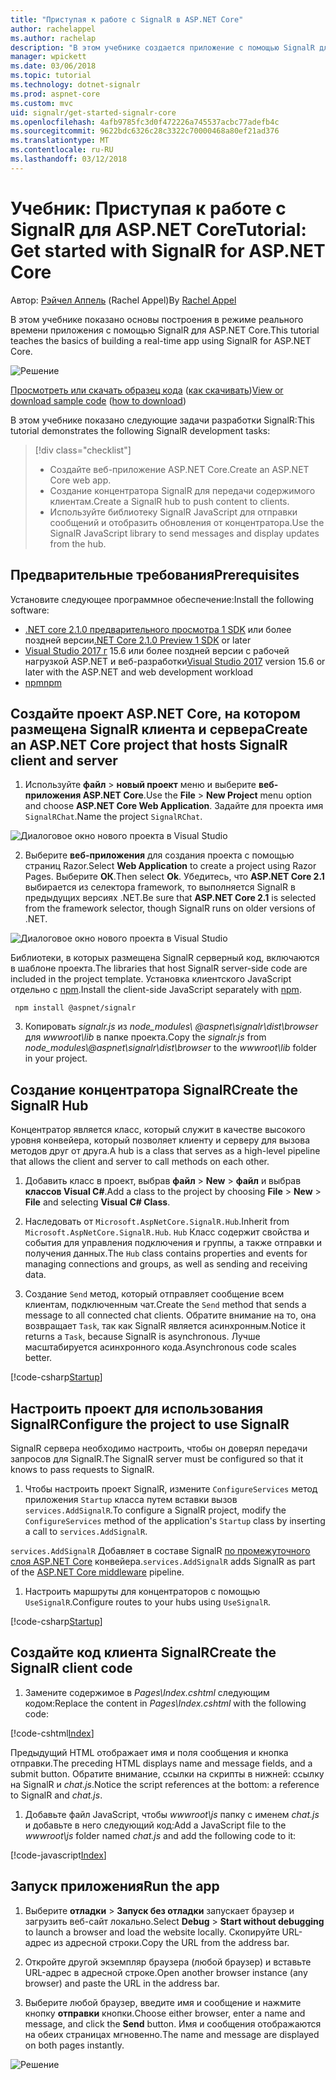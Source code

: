 ```yaml
---
title: "Приступая к работе с SignalR в ASP.NET Core"
author: rachelappel
ms.author: rachelap
description: "В этом учебнике создается приложение с помощью SignalR для ASP.NET Core."
manager: wpickett
ms.date: 03/06/2018
ms.topic: tutorial
ms.technology: dotnet-signalr
ms.prod: aspnet-core
ms.custom: mvc
uid: signalr/get-started-signalr-core
ms.openlocfilehash: 4afb9785fc3d0f472226a745537acbc77adefb4c
ms.sourcegitcommit: 9622bdc6326c28c3322c70000468a80ef21ad376
ms.translationtype: MT
ms.contentlocale: ru-RU
ms.lasthandoff: 03/12/2018
---
```

# <a name="tutorial-get-started-with-signalr-for-aspnet-core"></a><span data-ttu-id="216ad-103">Учебник: Приступая к работе с SignalR для ASP.NET Core</span><span class="sxs-lookup"><span data-stu-id="216ad-103">Tutorial: Get started with SignalR for ASP.NET Core</span></span>

<span data-ttu-id="216ad-104">Автор: [Рэйчел Аппель](https://twitter.com/rachelappel) (Rachel Appel)</span><span class="sxs-lookup"><span data-stu-id="216ad-104">By [Rachel Appel](https://twitter.com/rachelappel)</span></span>

<span data-ttu-id="216ad-105">В этом учебнике показано основы построения в режиме реального времени приложения с помощью SignalR для ASP.NET Core.</span><span class="sxs-lookup"><span data-stu-id="216ad-105">This tutorial teaches the basics of building a real-time app using SignalR for ASP.NET Core.</span></span>

   ![Решение](get-started-signalr-core/_static/signalr-get-started-finished.png)

<span data-ttu-id="216ad-107">[Просмотреть или скачать образец кода](https://github.com/aspnet/Docs/tree/master/aspnetcore/signalr/get-started-signalr-core/sample/) ([как скачивать](xref:tutorials/index#how-to-download-a-sample))</span><span class="sxs-lookup"><span data-stu-id="216ad-107">[View or download sample code](https://github.com/aspnet/Docs/tree/master/aspnetcore/signalr/get-started-signalr-core/sample/) ([how to download](xref:tutorials/index#how-to-download-a-sample))</span></span>

<span data-ttu-id="216ad-108">В этом учебнике показано следующие задачи разработки SignalR:</span><span class="sxs-lookup"><span data-stu-id="216ad-108">This tutorial demonstrates the following SignalR development tasks:</span></span>

> [!div class="checklist"]
> * <span data-ttu-id="216ad-109">Создайте веб-приложение ASP.NET Core.</span><span class="sxs-lookup"><span data-stu-id="216ad-109">Create an ASP.NET Core web app.</span></span>
> * <span data-ttu-id="216ad-110">Создание концентратора SignalR для передачи содержимого клиентам.</span><span class="sxs-lookup"><span data-stu-id="216ad-110">Create a SignalR hub to push content to clients.</span></span>
> * <span data-ttu-id="216ad-111">Используйте библиотеку SignalR JavaScript для отправки сообщений и отобразить обновления от концентратора.</span><span class="sxs-lookup"><span data-stu-id="216ad-111">Use the SignalR JavaScript library to send messages and display updates from the hub.</span></span>

## <a name="prerequisites"></a><span data-ttu-id="216ad-112">Предварительные требования</span><span class="sxs-lookup"><span data-stu-id="216ad-112">Prerequisites</span></span>

<span data-ttu-id="216ad-113">Установите следующее программное обеспечение:</span><span class="sxs-lookup"><span data-stu-id="216ad-113">Install the following software:</span></span>

* <span data-ttu-id="216ad-114">[.NET core 2.1.0 предварительного просмотра 1 SDK](https://www.microsoft.com/net/download/dotnet-core/sdk-2.1.300-preview1) или более поздней версии</span><span class="sxs-lookup"><span data-stu-id="216ad-114">[.NET Core 2.1.0 Preview 1 SDK](https://www.microsoft.com/net/download/dotnet-core/sdk-2.1.300-preview1) or later</span></span>
* <span data-ttu-id="216ad-115">[Visual Studio 2017 г](https://www.visualstudio.com/downloads/) 15.6 или более поздней версии с рабочей нагрузкой ASP.NET и веб-разработки</span><span class="sxs-lookup"><span data-stu-id="216ad-115">[Visual Studio 2017](https://www.visualstudio.com/downloads/) version 15.6 or later with the ASP.NET and web development workload</span></span>
* [<span data-ttu-id="216ad-116">npm</span><span class="sxs-lookup"><span data-stu-id="216ad-116">npm</span></span>](https://www.npmjs.com/get-npm)

## <a name="create-an-aspnet-core-project-that-hosts-signalr-client-and-server"></a><span data-ttu-id="216ad-117">Создайте проект ASP.NET Core, на котором размещена SignalR клиента и сервера</span><span class="sxs-lookup"><span data-stu-id="216ad-117">Create an ASP.NET Core project that hosts SignalR client and server</span></span>

1. <span data-ttu-id="216ad-118">Используйте **файл** > **новый проект** меню и выберите **веб-приложения ASP.NET Core**.</span><span class="sxs-lookup"><span data-stu-id="216ad-118">Use the **File** > **New Project** menu option and choose **ASP.NET Core Web Application**.</span></span> <span data-ttu-id="216ad-119">Задайте для проекта имя `SignalRChat`.</span><span class="sxs-lookup"><span data-stu-id="216ad-119">Name the project `SignalRChat`.</span></span>

  ![Диалоговое окно нового проекта в Visual Studio](get-started-signalr-core/_static/signalr-new-project-dialog.png)

2. <span data-ttu-id="216ad-121">Выберите **веб-приложения** для создания проекта с помощью страниц Razor.</span><span class="sxs-lookup"><span data-stu-id="216ad-121">Select **Web Application** to create a project using Razor Pages.</span></span> <span data-ttu-id="216ad-122">Выберите **ОК**.</span><span class="sxs-lookup"><span data-stu-id="216ad-122">Then select **Ok**.</span></span> <span data-ttu-id="216ad-123">Убедитесь, что **ASP.NET Core 2.1** выбирается из селектора framework, то выполняется SignalR в предыдущих версиях .NET.</span><span class="sxs-lookup"><span data-stu-id="216ad-123">Be sure that **ASP.NET Core 2.1** is selected from the framework selector, though SignalR runs on older versions of .NET.</span></span>

  ![Диалоговое окно нового проекта в Visual Studio](get-started-signalr-core/_static/signalr-new-project-choose-type.png)

  <span data-ttu-id="216ad-125">Библиотеки, в которых размещена SignalR серверный код, включаются в шаблоне проекта.</span><span class="sxs-lookup"><span data-stu-id="216ad-125">The libraries that host SignalR server-side code are included in the project template.</span></span> <span data-ttu-id="216ad-126">Установка клиентского JavaScript отдельно с [npm](https://www.npmjs.com/).</span><span class="sxs-lookup"><span data-stu-id="216ad-126">Install the client-side JavaScript separately with [npm](https://www.npmjs.com/).</span></span>

  ```console
   npm install @aspnet/signalr
  ```

3. <span data-ttu-id="216ad-127">Копировать *signalr.js* из *node_modules\\ @aspnet\signalr\dist\browser*  для *wwwroot\lib* в папке проекта.</span><span class="sxs-lookup"><span data-stu-id="216ad-127">Copy the *signalr.js* from *node_modules\\@aspnet\signalr\dist\browser* to the *wwwroot\lib* folder in your project.</span></span>

## <a name="create-the-signalr-hub"></a><span data-ttu-id="216ad-128">Создание концентратора SignalR</span><span class="sxs-lookup"><span data-stu-id="216ad-128">Create the SignalR Hub</span></span>

<span data-ttu-id="216ad-129">Концентратор является класс, который служит в качестве высокого уровня конвейера, который позволяет клиенту и серверу для вызова методов друг от друга.</span><span class="sxs-lookup"><span data-stu-id="216ad-129">A hub is a class that serves as a high-level pipeline that allows the client and server to call methods on each other.</span></span>

1. <span data-ttu-id="216ad-130">Добавить класс в проект, выбрав **файл** > **New** > **файл** и выбрав **классов Visual C#**.</span><span class="sxs-lookup"><span data-stu-id="216ad-130">Add a class to the project by choosing **File** > **New** > **File** and selecting **Visual C# Class**.</span></span> 

1. <span data-ttu-id="216ad-131">Наследовать от `Microsoft.AspNetCore.SignalR.Hub`.</span><span class="sxs-lookup"><span data-stu-id="216ad-131">Inherit from `Microsoft.AspNetCore.SignalR.Hub`.</span></span> <span data-ttu-id="216ad-132">`Hub` Класс содержит свойства и события для управления подключения и группы, а также отправки и получения данных.</span><span class="sxs-lookup"><span data-stu-id="216ad-132">The `Hub` class contains properties and events for managing connections and groups, as well as sending and receiving data.</span></span>

1. <span data-ttu-id="216ad-133">Создание `Send` метод, который отправляет сообщение всем клиентам, подключенным чат.</span><span class="sxs-lookup"><span data-stu-id="216ad-133">Create the `Send` method that sends a message to all connected chat clients.</span></span> <span data-ttu-id="216ad-134">Обратите внимание на то, она возвращает `Task`, так как SignalR является асинхронным.</span><span class="sxs-lookup"><span data-stu-id="216ad-134">Notice it returns a `Task`, because SignalR is asynchronous.</span></span> <span data-ttu-id="216ad-135">Лучше масштабируется асинхронного кода.</span><span class="sxs-lookup"><span data-stu-id="216ad-135">Asynchronous code scales better.</span></span>

  [!code-csharp[Startup](get-started-signalr-core/sample/Hubs/ChatHub.cs?range=7-14)]

## <a name="configure-the-project-to-use-signalr"></a><span data-ttu-id="216ad-136">Настроить проект для использования SignalR</span><span class="sxs-lookup"><span data-stu-id="216ad-136">Configure the project to use SignalR</span></span>

<span data-ttu-id="216ad-137">SignalR сервера необходимо настроить, чтобы он доверял передачи запросов для SignalR.</span><span class="sxs-lookup"><span data-stu-id="216ad-137">The SignalR server must be configured so that it knows to pass requests to SignalR.</span></span>

1. <span data-ttu-id="216ad-138">Чтобы настроить проект SignalR, измените `ConfigureServices` метод приложения `Startup` класса путем вставки вызов `services.AddSignalR`.</span><span class="sxs-lookup"><span data-stu-id="216ad-138">To configure a SignalR project, modify the `ConfigureServices` method of the application's `Startup` class by inserting a call to `services.AddSignalR`.</span></span>

  <span data-ttu-id="216ad-139">`services.AddSignalR` Добавляет в составе SignalR [по промежуточного слоя ASP.NET Core](xref:fundamentals/middleware/index) конвейера.</span><span class="sxs-lookup"><span data-stu-id="216ad-139">`services.AddSignalR` adds SignalR as part of the [ASP.NET Core middleware](xref:fundamentals/middleware/index) pipeline.</span></span>

1. <span data-ttu-id="216ad-140">Настроить маршруты для концентраторов с помощью `UseSignalR`.</span><span class="sxs-lookup"><span data-stu-id="216ad-140">Configure routes to your hubs using `UseSignalR`.</span></span>

  [!code-csharp[Startup](get-started-signalr-core/sample/Startup.cs?highlight=22,40-43)]

## <a name="create-the-signalr-client-code"></a><span data-ttu-id="216ad-141">Создайте код клиента SignalR</span><span class="sxs-lookup"><span data-stu-id="216ad-141">Create the SignalR client code</span></span>

1. <span data-ttu-id="216ad-142">Замените содержимое в *Pages\Index.cshtml* следующим кодом:</span><span class="sxs-lookup"><span data-stu-id="216ad-142">Replace the content in *Pages\Index.cshtml* with the following code:</span></span>

  [!code-cshtml[Index](get-started-signalr-core/sample/Pages/Index.cshtml)]

  <span data-ttu-id="216ad-143">Предыдущий HTML отображает имя и поля сообщения и кнопка отправки.</span><span class="sxs-lookup"><span data-stu-id="216ad-143">The preceding HTML displays name and message fields, and a submit button.</span></span> <span data-ttu-id="216ad-144">Обратите внимание, ссылки на скрипты в нижней: ссылку на SignalR и *chat.js*.</span><span class="sxs-lookup"><span data-stu-id="216ad-144">Notice the script references at the bottom: a reference to SignalR and *chat.js*.</span></span>

1. <span data-ttu-id="216ad-145">Добавьте файл JavaScript, чтобы *wwwroot\js* папку с именем *chat.js* и добавьте в него следующий код:</span><span class="sxs-lookup"><span data-stu-id="216ad-145">Add a JavaScript file to the *wwwroot\js* folder named *chat.js* and add the following code to it:</span></span>

  [!code-javascript[Index](get-started-signalr-core/sample/wwwroot/js/chat.js)]

## <a name="run-the-app"></a><span data-ttu-id="216ad-146">Запуск приложения</span><span class="sxs-lookup"><span data-stu-id="216ad-146">Run the app</span></span>

1. <span data-ttu-id="216ad-147">Выберите **отладки** > **Запуск без отладки** запускает браузер и загрузить веб-сайт локально.</span><span class="sxs-lookup"><span data-stu-id="216ad-147">Select **Debug** > **Start without debugging** to launch a browser and load the website locally.</span></span> <span data-ttu-id="216ad-148">Скопируйте URL-адрес из адресной строки.</span><span class="sxs-lookup"><span data-stu-id="216ad-148">Copy the URL from the address bar.</span></span>

1. <span data-ttu-id="216ad-149">Откройте другой экземпляр браузера (любой браузер) и вставьте URL-адрес в адресной строке.</span><span class="sxs-lookup"><span data-stu-id="216ad-149">Open another browser instance (any browser) and paste the URL in the address bar.</span></span>

1. <span data-ttu-id="216ad-150">Выберите любой браузер, введите имя и сообщение и нажмите кнопку **отправки** кнопки.</span><span class="sxs-lookup"><span data-stu-id="216ad-150">Choose either browser, enter a name and message, and click the **Send** button.</span></span> <span data-ttu-id="216ad-151">Имя и сообщения отображаются на обеих страницах мгновенно.</span><span class="sxs-lookup"><span data-stu-id="216ad-151">The name and message are displayed on both pages instantly.</span></span>

  ![Решение](get-started-signalr-core/_static/signalr-get-started-finished.png)
